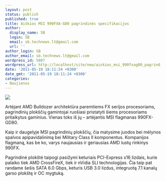 ```yaml
---
layout: post
status: publish
published: true
title: Aiškios MSI 990FXA-G80 pagrindinės specifikacijos
author:
  display_name: SB
  login: SB
  email: sb.technews.lt@gmail.com
  url: ''
author_login: SB
author_email: sb.technews.lt@gmail.com
wordpress_id: 5887
wordpress_url: http://localhost/site/new/aiskios_msi_990fxag80_pagrindines_specifikacijos/
date: '2011-05-19 18:11:24 +0300'
date_gmt: '2011-05-19 18:11:24 +0300'
categories:
- Naujienos
---
```

<div class="imgright"><img src="http://technews.lt/upload/msi990fxa-gd80pdp01-575x383.jpg"  /></div>
<p>Artėjant AMD Bulldozer architektūra paremtiems FX serijos procesoriams, pagrindinių plokščių gamintojai ruošiasi pristatyti šiems procesoriams pritaikytus gaminius. Vienas toks iš jų – artėjantis MSI flagmanas 990FX-GD80.</p>
<p>Kaip ir daugelyje MSI pagrindinių plokščių, čia matysime juodos bei mėlynos spalvos apipavidalinimą bei Military Class II komponentus. Kompanijos flagmaną, kas be ko, varys naujausias ir geriausias AMD lustų rinkinys 990FX.</p>
<p>Pagrindinė plokštė taipogi pasižymi keturiais PCI-Express x16 lizdais, kurie palaiko tiek AMD CrossFireX, tiek ir nVidia SLI technologijas. Čia taip pat randame šešis SATA 6.0 Gbps, keturis USB 3.0 lizdus, integruotą 7.1 kanalų garso plokštę ir OC mygtuką.<br /></p>
